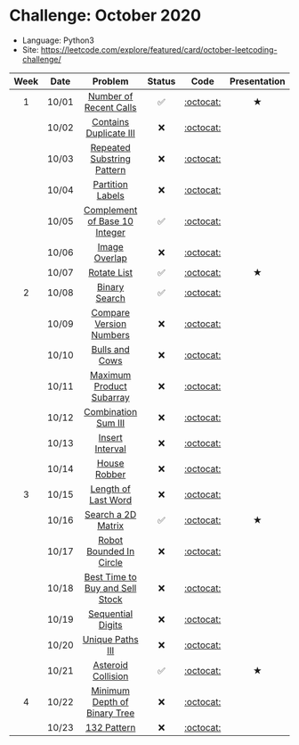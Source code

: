 # Challenge: October 2020
* Language: Python3
* Site: https://leetcode.com/explore/featured/card/october-leetcoding-challenge/

|Week|Date|Problem|Status|Code|Presentation|
|:--:|:--:|:--:|:--:|:--:|:--:|
|1|10/01|[Number of Recent Calls](https://leetcode.com/explore/featured/card/october-leetcoding-challenge/559/week-1-october-1st-october-7th/3480/)|✅|[:octocat:](./1001.py)|★|
||10/02|[Contains Duplicate III](https://leetcode.com/explore/featured/card/september-leetcoding-challenge/554/week-1-september-1st-september-7th/3446/)|❌|[:octocat:](./1002.py)||
||10/03|[Repeated Substring Pattern](https://leetcode.com/explore/featured/card/september-leetcoding-challenge/554/week-1-september-1st-september-7th/3447/)|❌|[:octocat:](./1003.py)||
||10/04|[Partition Labels](https://leetcode.com/explore/featured/card/september-leetcoding-challenge/554/week-1-september-1st-september-7th/3448/)|❌|[:octocat:](./1004.py)||
||10/05|[Complement of Base 10 Integer](https://leetcode.com/explore/featured/card/october-leetcoding-challenge/559/week-1-october-1st-october-7th/3484/)|✅|[:octocat:](./1005.py)||
||10/06|[Image Overlap](https://leetcode.com/explore/featured/card/september-leetcoding-challenge/554/week-1-september-1st-september-7th/3450/)|❌|[:octocat:](./1006.py)||
||10/07|[Rotate List](https://leetcode.com/explore/featured/card/october-leetcoding-challenge/559/week-1-october-1st-october-7th/3486/)|✅|[:octocat:](./1007.py)|★|
|2|10/08|[Binary Search](https://leetcode.com/explore/featured/card/october-leetcoding-challenge/560/week-2-october-8th-october-14th/3488/)|✅|[:octocat:](./1008.py)||
||10/09|[Compare Version Numbers](https://leetcode.com/explore/featured/card/september-leetcoding-challenge/555/week-2-september-8th-september-14th/3454/)|❌|[:octocat:](./1009.py)||
||10/10|[Bulls and Cows](https://leetcode.com/explore/featured/card/september-leetcoding-challenge/555/week-2-september-8th-september-14th/3455/)|❌|[:octocat:](./1010.py)||
||10/11|[Maximum Product Subarray](https://leetcode.com/explore/featured/card/september-leetcoding-challenge/555/week-2-september-8th-september-14th/3456/)|❌|[:octocat:](./1011.py)||
||10/12|[Combination Sum III](https://leetcode.com/explore/featured/card/september-leetcoding-challenge/555/week-2-september-8th-september-14th/3457/)|❌|[:octocat:](./1012.py)||
||10/13|[Insert Interval](https://leetcode.com/explore/featured/card/september-leetcoding-challenge/555/week-2-september-8th-september-14th/3458/)|❌|[:octocat:](./1013.py)||
||10/14|[House Robber](https://leetcode.com/explore/featured/card/september-leetcoding-challenge/555/week-2-september-8th-september-14th/3459/)|❌|[:octocat:](./1014.py)||
|3|10/15|[Length of Last Word](https://leetcode.com/explore/featured/card/september-leetcoding-challenge/556/week-3-september-15th-september-21st/3461/)|❌|[:octocat:](./1015.py)||
||10/16|[Search a 2D Matrix](https://leetcode.com/explore/featured/card/september-leetcoding-challenge/556/week-3-september-15th-september-21st/3462/)|✅|[:octocat:](./1016.py)|★|
||10/17|[Robot Bounded In Circle](https://leetcode.com/explore/featured/card/september-leetcoding-challenge/556/week-3-september-15th-september-21st/3463/)|❌|[:octocat:](./1017.py)||
||10/18|[Best Time to Buy and Sell Stock](https://leetcode.com/explore/featured/card/september-leetcoding-challenge/556/week-3-september-15th-september-21st/3464/)|❌|[:octocat:](./1018.py)||
||10/19|[Sequential Digits](https://leetcode.com/explore/featured/card/september-leetcoding-challenge/556/week-3-september-15th-september-21st/3465/)|❌|[:octocat:](./1019.py)||
||10/20|[Unique Paths III](https://leetcode.com/explore/featured/card/september-leetcoding-challenge/556/week-3-september-15th-september-21st/3466/)|❌|[:octocat:](./1020.py)||
||10/21|[Asteroid Collision](https://leetcode.com/explore/featured/card/october-leetcoding-challenge/561/week-3-october-15th-october-21st/3502/)|✅|[:octocat:](./1021.py)|★|
|4|10/22|[Minimum Depth of Binary Tree](https://leetcode.com/explore/featured/card/october-leetcoding-challenge/562/week-4-october-22nd-october-28th/3504/)|❌|[:octocat:](./1022.py)||
||10/23|[132 Pattern](https://leetcode.com/explore/featured/card/october-leetcoding-challenge/562/week-4-october-22nd-october-28th/3505/)|❌|[:octocat:](./1023.py)||

